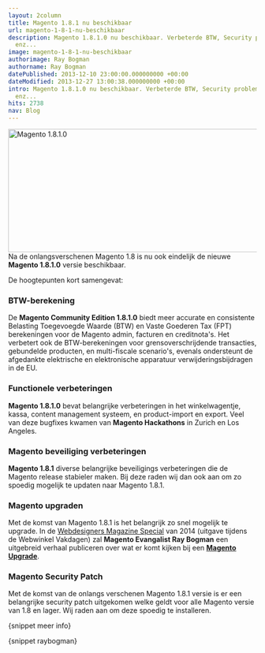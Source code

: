 ```yaml
---
layout: 2column
title: Magento 1.8.1 nu beschikbaar
url: magento-1-8-1-nu-beschikbaar
description: Magento 1.8.1.0 nu beschikbaar. Verbeterde BTW, Security problemen opgelost
  enz...
image: magento-1-8-1-nu-beschikbaar
authorimage: Ray Bogman
authorname: Ray Bogman
datePublished: 2013-12-10 23:00:00.000000000 +00:00
dateModified: 2013-12-27 13:00:38.000000000 +00:00
intro: Magento 1.8.1.0 nu beschikbaar. Verbeterde BTW, Security problemen opgelost
  enz...
hits: 2738
nav: Blog
---
```

<p><a href="index.php?option=com_content&amp;view=article&amp;id=118:magento-1-8-1-nu-beschikbaar&amp;catid=29:blog&amp;Itemid=121" title="Magento 1.8.1.0 nu beschikbaar!"><img src="images/nieuws/magento-1.8.1.0.jpg" width="670" height="250" alt="Magento 1.8.1.0" /></a><br />Na de onlangsverschenen Magento 1.8 is nu ook eindelijk de nieuwe <strong>Magento 1.8.1.0</strong>&nbsp;versie beschikbaar.</p>
<p>De hoogtepunten kort samengevat:</p>
<h3>BTW-berekening</h3>
<p>De <strong>Magento Community Edition 1.8.1.0</strong> biedt meer accurate en consistente Belasting Toegevoegde Waarde (BTW) en Vaste Goederen Tax (FPT) berekeningen voor de Magento admin, facturen en creditnota's. Het verbetert ook de BTW-berekeningen voor grensoverschrijdende transacties, gebundelde producten, en multi-fiscale scenario's, evenals ondersteunt de afgedankte elektrische en elektronische apparatuur verwijderingsbijdragen in de EU.</p>
<h3>Functionele verbeteringen</h3>
<p><strong>Magento 1.8.1.0</strong> bevat belangrijke verbeteringen in het winkelwagentje, kassa, content management systeem, en product-import en export. Veel van deze bugfixes kwamen van <strong>Magento Hackathons</strong> in Zurich en Los Angeles.</p>
<h3>Magento beveiliging verbeteringen</h3>
<p><strong>Magento 1.8.1</strong> diverse belangrijke beveiligings&nbsp;verbeteringen die de Magento release stabieler maken. Bij deze raden wij dan ook aan om zo spoedig mogelijk te updaten naar Magento 1.8.1.</p>
<h3>Magento upgraden</h3>
<p>Met de komst van Magento 1.8.1 is het belangrijk zo snel mogelijk te upgrade. In de <a href="http://shop.fnl.nl/webdesign/webdesigner/webdesigner-specials.html" title="Webdesigners Magazine Special" target="_blank">Webdesigners Magazine Special</a> van 2014 (uitgave tijdens de Webwinkel Vakdagen) zal <strong>Magento Evangalist Ray Bogman</strong> een uitgebreid verhaal publiceren over wat er komt kijken bij een <a href="index.php?option=com_content&amp;view=article&amp;id=12:magento-upgrade&amp;catid=9:magento&amp;Itemid=149" title="Magento Upgrade"><strong>Magento Upgrade</strong></a>.</p>
<div class="box-warning">
<h3>Magento Security Patch&nbsp;</h3>
<p>Met de komst van de onlangs verschenen Magento 1.8.1 versie is er een belangrijke security patch uitgekomen welke geldt voor alle Magento versie van 1.8 en lager. Wij raden aan om deze spoedig te installeren.</p>
</div>

<p>{snippet meer info}</p>
<p>{snippet raybogman}</p>
